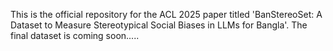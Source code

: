 This is the official repository for the ACL 2025 paper titled 'BanStereoSet: A Dataset to Measure Stereotypical Social Biases in LLMs for Bangla'. 
The final dataset is coming soon.....
